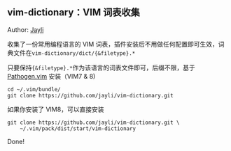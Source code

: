 ## vim-dictionary：VIM 词表收集

Author: [Jayli](https://github.com/jayli)

收集了一份常用编程语言的 VIM 词表，插件安装后不用做任何配置即可生效，词典文件在`vim-dictionary/dict/{&filetype}.*`

只要保持`{&filetype}.*`作为该语言的词表文件即可，后缀不限，基于 [Pathogen.vim](https://github.com/tpope/vim-pathogen) 安装（VIM7 & 8)

	cd ~/.vim/bundle/
	git clone https://github.com/jayli/vim-dictionary.git

如果你安装了 VIM8，可以直接安装

	git clone https://github.com/jayli/vim-dictionary.git \
		~/.vim/pack/dist/start/vim-dictionary

Done!
